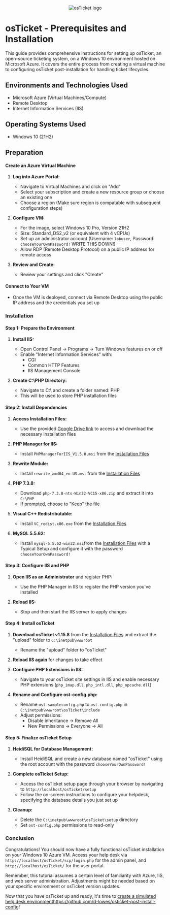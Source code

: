 <p align="center">
<img src="https://i.imgur.com/Clzj7Xs.png" alt="osTicket logo"/>
</p>


<h1>osTicket - Prerequisites and Installation</h1>
This guide provides comprehensive instructions for setting up osTicket, an open-source ticketing system, on a Windows 10 environment hosted on Microsoft Azure. It covers the entire process from creating a virtual machine to configuring osTicket post-installation for handling ticket lifecycles.

<h2>Environments and Technologies Used</h2>

- Microsoft Azure (Virtual Machines/Compute)
- Remote Desktop
- Internet Information Services (IIS)

<h2>Operating Systems Used </h2>

- Windows 10</b> (21H2)

<h2>Preparation</h2> 

#### **Create an Azure Virtual Machine**

1. **Log into Azure Portal:**
   - Navigate to Virtual Machines and click on "Add"
   - Select your subscription and create a new resource group or choose an existing one
   - Choose a region (Make sure region is compatable with subsequent configuration steps)

2. **Configure VM:**
   - For the image, select Windows 10 Pro, Version 21H2
   - Size: Standard_DS2_v2 (or equivalent with 4 vCPUs)
   - Set up an administrator account (Username: `labuser`, Password: `chooseYourOwnPassword!` WRITE THIS DOWN!)
   - Allow RDP (Remote Desktop Protocol) on a public IP address for remote access

3. **Review and Create:**
   - Review your settings and click "Create"

#### **Connect to Your VM**

- Once the VM is deployed, connect via Remote Desktop using the public IP address and the credentials you set up

### **Installation**

#### **Step 1: Prepare the Environment**

1. **Install IIS:**
   - Open Control Panel → Programs → Turn Windows features on or off
   - Enable "Internet Information Services" with:
     - CGI
     - Common HTTP Features
     - IIS Management Console

2. **Create C:\PHP Directory:**
   - Navigate to C:\ and create a folder named: PHP
   - This will be used to store PHP installation files

#### **Step 2: Install Dependencies**

1. **Access Installation Files:**
   - Use the provided [Google Drive link](https://drive.google.com/drive/u/1/folders/1APMfNyfNzcxZC6EzdaNfdZsUwxWYChf6) to access and download the necessary installation files

2. **PHP Manager for IIS:**
   - Install `PHPManagerForIIS_V1.5.0.msi` from the [Installation Files](https://drive.google.com/drive/u/1/folders/1APMfNyfNzcxZC6EzdaNfdZsUwxWYChf6)

3. **Rewrite Module:**
   - Install `rewrite_amd64_en-US.msi` from the [Installation Files](https://drive.google.com/drive/u/1/folders/1APMfNyfNzcxZC6EzdaNfdZsUwxWYChf6)

4. **PHP 7.3.8:**
   - Download `php-7.3.8-nts-Win32-VC15-x86.zip` and extract it into `C:\PHP`
   - If prompted, choose to "Keep" the file

5. **Visual C++ Redistributable:**
   - Install `VC_redist.x86.exe` from the [Installation Files](https://drive.google.com/drive/u/1/folders/1APMfNyfNzcxZC6EzdaNfdZsUwxWYChf6)

6. **MySQL 5.5.62:**
   - Install `mysql-5.5.62-win32.msi`from the [Installation Files](https://drive.google.com/drive/u/1/folders/1APMfNyfNzcxZC6EzdaNfdZsUwxWYChf6) with a Typical Setup and configure it with the password `chooseYourOwnPassword!`

#### **Step 3: Configure IIS and PHP**

1. **Open IIS as an Administrator** and register PHP:
   - Use the PHP Manager in IIS to register the PHP version you've installed

2. **Reload IIS:**
   - Stop and then start the IIS server to apply changes

#### **Step 4: Install osTicket**

1. **Download osTicket v1.15.8** from the [Installation Files](https://drive.google.com/drive/u/1/folders/1APMfNyfNzcxZC6EzdaNfdZsUwxWYChf6) and extract the "upload" folder to `C:\inetpub\wwwroot`
   - Rename the "upload" folder to "osTicket"

2. **Reload IIS again** for changes to take effect

3. **Configure PHP Extensions in IIS:**
   - Navigate to your osTicket site settings in IIS and enable necessary PHP extensions (`php_imap.dll`, `php_intl.dll`, `php_opcache.dll`)

4. **Rename and Configure ost-config.php:**
   - Rename `ost-sampleconfig.php` to `ost-config.php` in `C:\inetpub\wwwroot\osTicket\include`
   - Adjust permissions:
     - Disable inheritance -> Remove All
     - New Permissions -> Everyone -> All

#### **Step 5: Finalize osTicket Setup**

1. **HeidiSQL for Database Management:**
   - Install HeidiSQL and create a new database named "osTicket" using the root account with the password `chooseYourOwnPassword!`

2. **Complete osTicket Setup:**
   - Access the osTicket setup page through your browser by navigating to `http://localhost/osTicket/setup`
   - Follow the on-screen instructions to configure your helpdesk, specifying the database details you just set up

3. **Cleanup:**
   - Delete the `C:\inetpub\wwwroot\osTicket\setup` directory
   - Set `ost-config.php` permissions to read-only

### **Conclusion**

Congratulations! You should now have a fully functional osTicket installation on your Windows 10 Azure VM. Access your help desk via `http://localhost/osTicket/scp/login.php` for the admin panel, and `http://localhost/osTicket/` for the user portal.

Remember, this tutorial assumes a certain level of familiarity with Azure, IIS, and web server administration. Adjustments might be needed based on your specific environment or osTicket version updates.

Now that you have osTicket up and ready, it's time to [create a simulated help desk environment](https://github.com/d-lowes/osticket-post-install-config)https://github.com/d-lowes/osticket-post-install-config!
